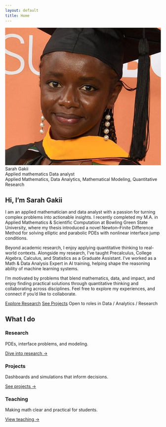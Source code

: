 ```yaml
---
layout: default
title: Home
---
```


<!-- HERO -->
<div class="hero" id="about">
  <div class="portrait">
    <img src="/assets/headshot.jpg" alt="Sarah Gakii" />
    <div class="id-badge" aria-label="Sarah Gakii — Applied mathematics and Data analyst">
      <div class="id-name">Sarah Gakii</div>
      <div class="id-roles">
        <div class="track">
          <span>Applied mathematics</span>
          <span>Data analyst</span>
        </div>
      </div>
    </div>
  </div>

<div class="card intro">
  <span class="eyebrow">Applied Mathematics, Data Analytics, Mathematical Modeling, Quantitative Research</span>
  <h2 class="title">Hi, I’m <span class="accent">Sarah Gakii</span></h2>

  <p class="lead">
    I am an applied mathematician and data analyst with a passion for turning complex problems into actionable insights.
    I recently completed my M.A. in Applied Mathematics &amp; Scientific Computation at Bowling Green State University, where my thesis introduced a novel Newton–Finite Difference Method for solving elliptic and parabolic PDEs with nonlinear interface jump conditions.
  </p>

  <p>
    Beyond academic research, I enjoy applying quantitative thinking to real-world contexts.
    Alongside my research, I’ve taught Precalculus, College Algebra, Calculus, and Statistics as a Graduate Assistant.
    I’ve worked as a Math &amp; Data Analysis Expert in AI training, helping shape the reasoning ability of machine learning systems.
  </p>

  <p>
    I’m motivated by problems that blend mathematics, data, and impact, and enjoy finding practical solutions through quantitative thinking and collaborating across disciplines. Feel free to explore my experiences, and connect if you’d like to collaborate.
  </p>

  <div class="cta">
    <a class="btn primary" href="/research.html">Explore Research</a>
    <a class="btn ghost" href="/projects.html">See Projects</a>
    <span class="tag">Open to roles in Data / Analytics / Research</span>
  </div>
</div>


<!-- QUICK LINKS -->
<section>
  <h2>What I do</h2>
  <div class="grid cards">
    <article class="card"><div class="body">
      <h3>Research</h3>
      <p>PDEs, interface problems, and modeling.</p>
      <a class="more" href="/research.html">Dive into research →</a>
    </div></article>
    <article class="card"><div class="body">
      <h3>Projects</h3>
      <p>Dashboards and simulations that inform decisions.</p>
      <a class="more" href="/projects.html">See projects →</a>
    </div></article>
    <article class="card"><div class="body">
      <h3>Teaching</h3>
      <p>Making math clear and practical for students.</p>
      <a class="more" href="/teaching.html">View teaching →</a>
    </div></article>
  </div>
</section>
